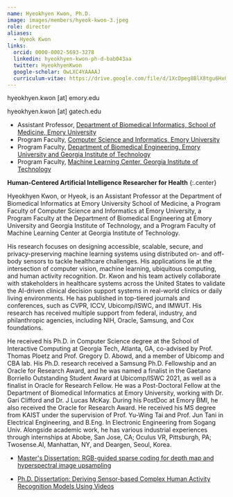 ```yaml
---
name: Hyeokhyen Kwon, Ph.D.
image: images/members/hyeok-kwon-3.jpeg
role: director
aliases:
  - Hyeok Kwon
links:
  orcid: 0000-0002-5693-3278
  linkedin: hyeokhyen-kwon-ph-d-bab043aa
  twitter: HyeokhyenKwon
  google-scholar: OwLXC4YAAAAJ
  curriculum-vitae: https://drive.google.com/file/d/1XcDpeg8BlX8tgu6HxOonaxbMsyz2UO0y/view?usp=sharing
---
```


hyeokhyen.kwon [at] emory.edu

hyeokhyen.kwon [at] gatech.edu

- Assistant Professor, [Department of Biomedical Informatics, School of Medicine, Emory University](https://med.emory.edu/departments/biomedical-informatics/index.html)
- Program Faculty, [Computer Science and Informatics, Emory University](https://computerscience.emory.edu/graduate/index.html) 
- Program Faculty, [Department of Biomedical Engineering, Emory University and Georgia Institute of Technology](https://bme.gatech.edu/bme/)
- Program Faculty, [Machine Learning Center, Georgia Institute of Technology](https://ml.gatech.edu/phd)
<!-- - Visiting Scientist, [School of Interactive Computing, College of Computing, Georgia Institute of Technology](https://www.ic.gatech.edu/) -->

<!-- [Curriculum_Vitae](https://www.dropbox.com/scl/fi/kw4aj9ifnodourf4teyfx/Curriculum_Vitae___Hyeokhyen_Kwon.pdf?rlkey=9mvqjnmltydqfbyb8w8o5rkd2&dl=0) -->

**Human-Centered Artificial Intelligence Researcher for Health**
{:.center}

Hyeokhyen Kwon, or Hyeok, is an Assistant Professor at the Department of Biomedical Informatics at Emory University School of Medicine, a Program Faculty of Computer Science and Informatics at Emory University, a Program Faculty at the Department of Biomedical Engineering at Emory University and Georgia Institute of Technology, and a Program Faculty of Machine Learning Center at Georgia Institute of Technology. 

His research focuses on designing accessible, scalable, secure, and privacy-preserving machine learning systems using distributed on- and off-body sensors to tackle healthcare challenges. 
His applications lie at the intersection of computer vision, machine learning, ubiquitous computing, and human activity recognition. 
Dr. Kwon and his team actively collaborate with stakeholders in healthcare systems across the United States to validate the AI-driven clinical decision support systems in real-world clinics or daily living environments. 
He has published in top-tiered journals and conferences, such as CVPR, ICCV, Ubicomp/ISWC, and IMWUT. 
His research has received multiple support from federal, industry, and philanthropic agencies, including NIH, Oracle, Samsung, and Cox foundations.

He received his Ph.D. in Computer Science degree at the School of Interactive Computing at Georgia Tech, Atlanta, GA, co-advised by Prof. Thomas Ploetz and Prof. Gregory D. Abowd, and a member of Ubicomp and CBA lab.
His Ph.D. research received a Samsung Ph.D. Fellowship and an Oracle for Research Award, and he was named a finalist in the Gaetano Borriello Outstanding Student Award at Ubicomp/ISWC 2021, as well as a finalist in Oracle for Research Fellow. 
He was a Post-Doctoral Fellow at the Department of Biomedical Informatics at Emory University, working with Dr. Gari Clifford and Dr. J Lucas McKay. 
During his PostDoc at Emory BMI, he also received the Oracle for Research Award. 
He received his MS degree from KAIST under the supervision of Prof. Yu-Wing Tai and Prof. Jun Tani in Electrical Engineering, and B.Eng. In Electronic Engineering from Sogang Univ.
Alongside academic work, he has various industrial experiences through internships at Abobe, San Jose, CA; Oculus VR, Pittsburgh, PA; Twosense.AI, Manhattan, NY, and Deargen, Seoul, Korea.

- [Master's Dissertation: RGB-guided sparse coding for depth map and hyperspectral image upsampling](https://koasas.kaist.ac.kr/handle/10203/221822)

- [Ph.D. Dissertation: Deriving Sensor-based Complex Human Activity Recognition Models Using Videos](https://smartech.gatech.edu/handle/1853/66388)